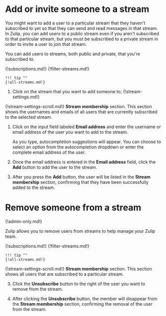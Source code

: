 # Add or invite someone to a stream

You might want to add a user to a particular stream that they haven't
subscribed to yet so that they can send and read messages in that
stream. In Zulip, you can add users to a public stream even if you
aren't subscribed to that particular stream, but you must be
subscribed to a private stream in order to invite a user to join that
stream.

You can add users to streams, both public and private, that you're
subscribed to.

{!subscriptions.md!}
{!filter-streams.md!}

    !!! tip ""
    {!all-streams.md!}

1. Click on the stream that you want to add someone to; {!stream-settings.md!}

{!stream-settings-scroll.md!} **Stream membership** section. This section
shows the usernames and emails of all users that are currently subscribed to the
selected stream.

1. Click on the input field labeled **Email address** and enter the username or
email address of the user you want to add to the stream.

    As you type, autocompletion suggestions will appear. You can choose to
    select an option from the autocompletion dropdown or enter the complete
    email address of the user.

1. Once the email address is entered in the **Email address** field, click the
**Add** button to add the user to the stream.

1. After you press the **Add** button, the user will be listed in the **Stream
membership** section, confirming that they have been successfully added to the
stream.


# Remove someone from a stream

{!admin-only.md!}

Zulip allows you to remove users from streams to help manage your Zulip
team.

{!subscriptions.md!}
{!filter-streams.md!}

    !!! tip ""
    {!all-streams.md!}

{!stream-settings-scroll.md!} **Stream membership** section. This section
shows all users that are subscribed to a particular stream.

3. Click the **Unsubscribe** button to the right of the user you want to
remove from the stream.

4. After clicking the **Unsubscribe** button, the member will disappear from the
**Stream membership** section, confirming the removal of the user from the
stream.
